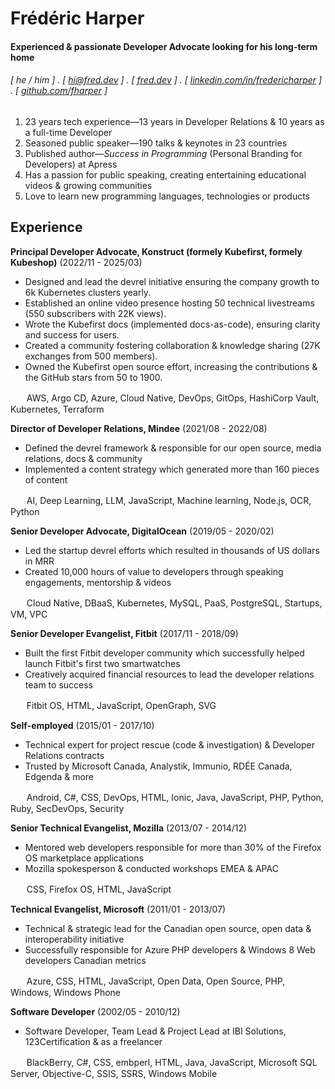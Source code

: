 # Frédéric Harper

#### Experienced & passionate Developer Advocate looking for his **long-term** home

###### [ he / him ] . [ [hi@fred.dev](mailto:hi@fred.dev) ] . [ [fred.dev](https://fred.dev) ] . [ [linkedin.com/in/fredericharper](https://linkedin.com/in/fredericharper) ] . [ [github.com/fharper](https://github.com/fharper) ]

1. 23 years tech experience—13 years in Developer Relations & 10 years as a full-time Developer
2. Seasoned public speaker—190 talks & keynotes in 23 countries
3. Published author—_Success in Programming_ (Personal Branding for Developers) at Apress
4. Has a passion for public speaking, creating entertaining educational videos & growing communities
5. Love to learn new programming languages, technologies or products

## Experience

**Principal Developer Advocate, Konstruct (formely Kubefirst, formely Kubeshop)** (2022/11 - 2025/03)

- Designed and lead the devrel initiative ensuring the company growth to 6k Kubernetes clusters yearly.
- Established an online video presence hosting 50 technical livestreams (550 subscribers with 22K views).
- Wrote the Kubefirst docs (implemented docs-as-code), ensuring clarity and success for users.
- Created a community fostering collaboration & knowledge sharing (27K exchanges from 500 members).
- Owned the Kubefirst open source effort, increasing the contributions & the GitHub stars from 50 to 1900.

ㅤㅤAWS, Argo CD, Azure, Cloud Native, DevOps, GitOps, HashiCorp Vault, Kubernetes, Terraform

**Director of Developer Relations, Mindee** (2021/08 - 2022/08)

- Defined the devrel framework & responsible for our open source, media relations, docs & community
- Implemented a content strategy which generated more than 160 pieces of content

ㅤㅤAI, Deep Learning, LLM, JavaScript, Machine learning, Node.js, OCR, Python

**Senior Developer Advocate, DigitalOcean** (2019/05 - 2020/02)

- Led the startup devrel efforts which resulted in thousands of US dollars in MRR
- Created 10,000 hours of value to developers through speaking engagements, mentorship & videos

ㅤㅤCloud Native, DBaaS, Kubernetes, MySQL, PaaS, PostgreSQL, Startups, VM, VPC

**Senior Developer Evangelist, Fitbit** (2017/11 - 2018/09)

- Built the first Fitbit developer community which successfully helped launch Fitbit's first two smartwatches
- Creatively acquired financial resources to lead the developer relations team to success

ㅤㅤFitbit OS, HTML, JavaScript, OpenGraph, SVG

**Self-employed** (2015/01 - 2017/10)

- Technical expert for project rescue (code & investigation) & Developer Relations contracts
- Trusted by Microsoft Canada, Analystik, Immunio, RDÉE Canada, Edgenda & more

ㅤㅤAndroid, C#, CSS, DevOps, HTML, Ionic, Java, JavaScript, PHP, Python, Ruby, SecDevOps, Security

**Senior Technical Evangelist, Mozilla** (2013/07 - 2014/12)

- Mentored web developers responsible for more than 30% of the Firefox OS marketplace applications
- Mozilla spokesperson & conducted workshops EMEA & APAC

ㅤㅤCSS, Firefox OS, HTML, JavaScript

**Technical Evangelist, Microsoft** (2011/01 - 2013/07)

- Technical & strategic lead for the Canadian open source, open data & interoperability initiative
- Successfully responsible for Azure PHP developers & Windows 8 Web developers Canadian metrics

ㅤㅤAzure, CSS, HTML, JavaScript, Open Data, Open Source, PHP, Windows, Windows Phone

**Software Developer** (2002/05 - 2010/12)

- Software Developer, Team Lead & Project Lead at IBI Solutions, 123Certification & as a freelancer

ㅤㅤBlackBerry, C#, CSS, embperl, HTML, Java, JavaScript, Microsoft SQL Server, Objective-C, SSIS, SSRS, Windows Mobile